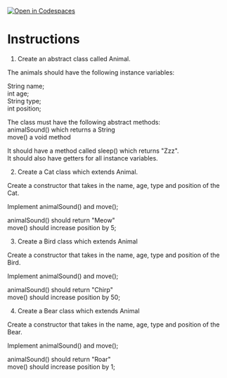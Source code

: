 [![Open in Codespaces](https://classroom.github.com/assets/launch-codespace-2972f46106e565e64193e422d61a12cf1da4916b45550586e14ef0a7c637dd04.svg)](https://classroom.github.com/open-in-codespaces?assignment_repo_id=19533902)
# Instructions  

1. Create an abstract class called Animal. </br>

The animals should have the following instance variables:</br>

String name;</br>
int age;</br>
String type;</br>
int position;</br>


The class must have the following abstract methods:</br>
animalSound() which returns a String</br>
move() a void method</br>

It should have a method called sleep() which returns "Zzz".</br>
It should also have getters for all instance variables.</br>

2. Create a Cat class which extends Animal.</br>

Create a constructor that takes in the name, age, type and position of the Cat.</br>

Implement animalSound() and move();</br>

animalSound() should return "Meow"</br>
move() should increase position by 5;</br>

3. Create a Bird class which extends Animal</br>

Create a constructor that takes in the name, age, type and position of the Bird.</br>

Implement animalSound() and move();</br>

animalSound() should return "Chirp"</br>
move() should increase position by 50;</br>

4. Create a Bear class which extends Animal</br>

Create a constructor that takes in the name, age, type and position of the Bear.</br>

Implement animalSound() and move();</br>

animalSound() should return "Roar"</br>
move() should increase position by 1;</br>
